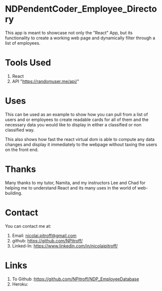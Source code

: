 # NDPendentCoder_Employee_Directory

This app is meant to showcase not only the "React" App, but its functionality to create a working web page and dynamically filter through a list of employees.

# Tools Used
1. React 
2. API "https://randomuser.me/api/"

# Uses
This can be used as an example to show how you can pull from a list of users and or employees to create readable cards for all of them and the necessary data you would like to display in either a classified or non classified way. 

This also shows how fast the react virtual dom is able to compute any data changes and display it immediately to the webpage without taxing the users on the front end. 

# Thanks
Many thanks to my tutor, Namita, and my instructors Lee and Chad for helping me to understand React and its many uses in the world of web-building. 

# Contact
You can contact me at:
1. Email: nicolai.pitroff@gmail.com
2. github: https://github.com/NPitroff/
3. Linked-In: https://www.linkedin.com/in/nicolaipitroff/

# Links
1. To Github :https://github.com/NPitroff/NDP_EmployeeDatabase
2. Heroku: 